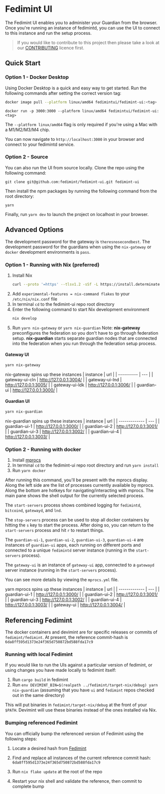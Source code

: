 # Fedimint UI

The Fedimint UI enables you to administer your Guardian from the browser. Once you're running an instance of fedimintd, you can use the UI to connect to this instance and run the setup process.

> If you would like to contribute to this project then please take a look at our [CONTRIBUTING](CONTRIBUTING.md) licence first.

## Quick Start

### Option 1 - Docker Desktop

Using Docker Desktop is a quick and easy way to get started. Run the following commands after setting the correct version tag:

```bash
docker image pull --platform linux/amd64 fedimintui/fedimint-ui:<tag>
```

```
docker run -p 3000:3000 --platform linux/amd64 fedimintui/fedimint-ui:<tag>
```

The `--platform linux/amd64` flag is only required if you're using a Mac with a M1/M2/M3/M4 chip.

You can now navigate to `http://localhost:3000` in your browser and connect to your fedimintd service.

### Option 2 - Source

You can also run the UI from source locally. Clone the repo using the following command:

`git clone git@github.com:fedimint/fedimint-ui.git fedimint-ui`

Then install the npm packages by running the following command from the root directory:

`yarn`

Finally, run `yarn dev` to launch the project on localhost in your browser.

## Advanced Options

The development password for the gateway is `theresnosecondbest`.
The development password for the guardians when using the `nix-gateway` or `docker` development environments is `pass`.

### Option 1 - Running with Nix (preferred)

1. Install Nix
   ```bash
   curl --proto '=https' --tlsv1.2 -sSf -L https://install.determinate.systems/nix | sh -s -- install
   ```
1. Add `experimental-features = nix-command flakes` to your `/etc/nix/nix.conf` file
1. In terminal `cd` to the fedimint-ui repo root directory
1. Enter the following command to start Nix development environment
   ```bash
   nix develop
   ```
1. Run `yarn nix-gateway` or `yarn nix-guardian` Note: **nix-gateway** preconfigures the federation so you don't have to go through federation setup. **nix-guardian** starts separate guardian nodes that are connected into the federation when you run through the federation setup process.

#### **Gateway UI**

```bash
yarn nix-gateway
```

nix-gateway spins up these instances
| instance | url |
| ---------- | --- |
| gateway-ui-cln | http://127.0.0.1:3004/ |
| gateway-ui-lnd | http://127.0.0.1:3005/ |
| gateway-ui-ldk | http://127.0.0.1:3006/ |
| guardian-ui | http://127.0.0.1:3000/ |

#### **Guardian UI**

```bash
yarn nix-guardian
```

nix-guardian spins up these instances
| instance | url |
| ------------- | --- |
| guardian-ui-1 | http://127.0.0.1:3000/ |
| guardian-ui-2 | http://127.0.0.1:3001/ |
| guardian-ui-3 | http://127.0.0.1:3002/ |
| guardian-ui-4 | http://127.0.0.1:3003/ |

### Option 2 - Running with docker

1. Install [mprocs](https://github.com/pvolok/mprocs)
1. In terminal `cd` to the fedimint-ui repo root directory and run `yarn install`
1. Run `yarn docker`

After running this command, you'll be present with the mprocs display. Along the left side are the list of processes currently available by mprocs. Along the bottom are hotkeys for navigating/interacting with mprocs. The main pane shows the shell output for the currently selected process.

The `start-servers` process shows combined logging for `fedimintd`, `bitcoind`, `gatewayd`, and `lnd`.

The `stop-servers` process can be used to stop all docker containers by hitting the `s` key to start the process. After doing so, you can return to the `start-servers` process and hit `r` to restart things.

The `guardian-ui-1`, `guardian-ui-2`, `guardian-ui-3`, `guardian-ui-4` are instances of `guardian-ui` apps, each running on different ports and connected to a unique `fedimintd` server instance (running in the `start-servers` process).

The `gateway-ui` is an instance of `gateway-ui` app, connected to a `gatewayd` server instance (running in the `start-servers` process).

You can see more details by viewing the `mprocs.yml` file.

yarn mprocs spins up these instances
| instance | url |
| ------------- | --- |
| guardian-ui-1 | http://127.0.0.1:3000/ |
| guardian-ui-2 | http://127.0.0.1:3001/ |
| guardian-ui-3 | http://127.0.0.1:3002/ |
| guardian-ui-4 | http://127.0.0.1:3003/ |
| gateway-ui | http://127.0.0.1:3004/ |

<!-- TODO: Fix this section... these instructions are outdated
### Option 3 - Running with Docker Compose and Yarn manually

From root repo directory:

1. Ensure Docker and yarn/nodejs are installed.
1. Run `docker compose up` - runs 4 fedimintd servers and a gatewayd server, plus associated services. See [compose file for details](./docker-compose.yml)
1. `yarn install` (first time only)
1. Run guardian-ui in development environment

   ```bash
     # first guardian
     PORT=3000 REACT_APP_FM_CONFIG_API="ws://127.0.0.1:18174" yarn dev:guardian-ui
     # second guardian
     PORT=3001 REACT_APP_FM_CONFIG_API="ws://127.0.0.1:18184" yarn dev:guardian-ui
     # third guardian
     PORT=3002 REACT_APP_FM_CONFIG_API="ws://127.0.0.1:18185" yarn dev:guardian-ui
     # fourth guardian
     PORT=3003 REACT_APP_FM_CONFIG_API="ws://127.0.0.1:18186" yarn dev:guardian-ui
   ```

1. Run gateway-ui in development environment

   ```bash
      yarn dev:gateway-ui
   ```

1. Run `docker compose down` when done. It might be worth deleting `fm_*`, directory from the repo. These are data directories mounted to Docker containers running fedmintd and are listed in `.gitignore` so are safe to remove. -->

## Referencing Fedimint

The docker containers and devimint are for specific releases or commits of `fedimint/fedimint`. At present, the reference commit-hash is `6da8ff595d1373e24f365d750872bd588fda17c9`

### Running with local Fedimint

If you would like to run the UIs against a particular version of fedimint, or using changes you have made locally to fedimint itself:

1. Run `cargo build` in fedimint
2. Run `env DEVIMINT_BIN=$(realpath ../fedimint/target-nix/debug) yarn nix-guardian` (assuming that you have `ui` and `fedimint` repos checked out in the same directory)

This will put binaries in `fedimint/target-nix/debug` at the front of your `$PATH`. Devimint will use these binaries instead of the ones installed via Nix.

### Bumping referenced Fedimint

You can officially bump the referenced version of Fedimint using the following steps:

1. Locate a desired hash from [Fedimint](https://github.com/fedimint/fedimint/commits/master)
2. Find and replace all instances of the current reference commit hash: `6da8ff595d1373e24f365d750872bd588fda17c9`

3. Run `nix flake update` at the root of the repo
4. Restart your nix shell and validate the reference, then commit to complete bump
